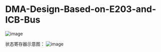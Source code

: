 # DMA-Design-Based-on-E203-and-ICB-Bus

![image](https://github.com/user-attachments/assets/18d9d8d1-a436-472e-83a7-f6cba54cce1b)

状态寄存器示意图：
![image](https://github.com/user-attachments/assets/22308760-a13b-40b3-adb7-de77655bc2f5)

